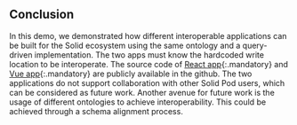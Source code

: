 ## Conclusion

In this demo, we demonstrated how different interoperable applications can be built for the Solid ecosystem using the same ontology and a query-driven implementation. The two apps must know the hardcoded write location to be interoperate.
The source code of [React app](https://github.com/SolidLabResearch/solid-todo-app-react){:.mandatory} and [Vue app](https://github.com/SolidLabResearch/solid-todo-app-vue){:.mandatory} are publicly available in the github. 
The two applications do not support collaboration with other Solid Pod users, which can be considered as future work.
Another avenue for future work is the usage of different ontologies to achieve interoperability.
This could be achieved through a schema alignment process.

